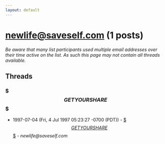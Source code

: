```yaml
---
layout: default
---
```


# newlife@saveself.com (1 posts)

_Be aware that many list participants used multiple email addresses over their time active on the list. As such this page may not contain all threads available._

## Threads

### $$$ GET YOUR SHARE $$$
+ 1997-07-04 (Fri, 4 Jul 1997 05:23:27 -0700 (PDT)) - [$$$ GET YOUR SHARE $$$](/archive/1997/07/723d4c7a502ece8ed8687b07539774a9d4f6c07778800e1b3a8ab11a0849ad1e) - _newlife@saveself.com_

